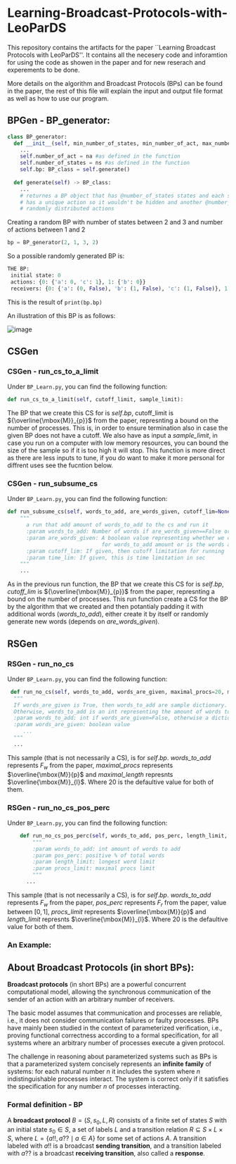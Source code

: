 # Learning-Broadcast-Protocols-with-LeoParDS

This repository contains the artifacts for the paper ``Learning Broadcast Protocols with LeoParDS''.
It contains all the necesery code and inforamtion for using the code as showen in the paper and for new reserach and experements to be done.

More details on the algorithm and Broadcast Protocols (BPs) can be found in the paper, the rest of this file will explain the input and output file format as well as how to use our program.

## BPGen - BP_generator:
  ```python
class BP_generator:
    def __init__(self, min_number_of_states, min_number_of_act, max_number_of_states=None, max_number_of_act=None):
      ...
      self.number_of_act = na #as defined in the function
      self.number_of_states = ns #as defined in the function
      self.bp: BP_class = self.generate()
      
    def generate(self) -> BP_class:
      ...
      # returnes a BP object that has @number_of_states states and each state
      # has a unique action so it wouldn't be hidden and another @number_of_act
      # randomly distributed actions
```
  Creating a random BP with number of states between 2 and 3 and number of actions between 1 and 2
  
  ```python
  bp = BP_generator(2, 1, 3, 2)
  ```

So a possible randomly generated BP is:
```python
THE BP:
 initial state: 0
 actions: {0: {'a': 0, 'c': 1}, 1: {'b': 0}}
 receivers: {0: {'a': (0, False), 'b': (1, False), 'c': (1, False)}, 1: {'a': (1, False), 'b': (1, False), 'c': (0, False)}}
  ```
This is the result of ```print(bp.bp)```

An illustration of this BP is as follows:

![image](https://github.com/Noa-Izsak/Learning-Broadcast-Protocols-with-LeoParDS/assets/62952579/73fc305e-f98f-48fb-a27e-2959d976b1da)

## CSGen 
### CSGen - run_cs_to_a_limit

Under ```BP_Learn.py```, you can find the following function:
  ```python
def run_cs_to_a_limit(self, cutoff_limit, sample_limit):
```
The BP that we create this CS for is $self.bp$, cutoff_limit is ${\overline{\mbox{M}}_{p}}$ from the paper, represnting a bound on the number of processes.
This is, in order to ensure termination also in case the given BP does not have a cutoff.
We also have as input a *sample_limit*, in case you run on a computer with low memory resources, you can bound the size of the sample so if it is too high it will stop.
This function is more direct as there are less inputs to tune, if you do want to make it more personal for diffrent uses see the fucntion below.

### CSGen - run_subsume_cs
Under ```BP_Learn.py```, you can find the following function:
  ```python
def run_subsume_cs(self, words_to_add, are_words_given, cutoff_lim=None, time_lim=None):
      """
        a run that add amount of words_to_add to the cs and run it
        :param words_to_add: Number of words if are_words_given==False or the set of words if are_words_given==True
        :param are_words_given: A boolean value representing whether we create a sample (not necessarily a CS)
                                for words_to_add amount or is the words are already given to us
        :param cutoff_lim: If given, then cutoff limitation for running
        :param time_lim: If given, this is time limitation in sec
      """
      ...
```
As in the previous run function, the BP that we create this CS for is $self.bp$, *cutoff_lim* is ${\overline{\mbox{M}}_{p}}$ from the paper, represnting a bound on the number of processes. This run function create a CS for the BP by the algorithm that we created and then potantialy padding it with additional words (*words_to_add*), either create it by itself or randomly generate new words (depends on *are_words_given*).


## RSGen

### RSGen - run_no_cs
Under ```BP_Learn.py```, you can find the following function:
```python
 def run_no_cs(self, words_to_add, words_are_given, maximal_procs=20, maximal_length=20):
  """
  If words_are_given is True, then words_to_add are sample dictionary.
  Otherwise, words_to_add is an int representing the amount of words to add to the sample we create.
  :param words_to_add: int if words_are_given=False, otherwise a dictionary of sample
  :param words_are_given: boolean value
     ...
  """
  ...
```
This sample (that is not necessarily a CS), is for $self.bp$. *words_to_add* represents $F_w$ from the paper, *maximal_procs* represents $\overline{\mbox{M}}{p}$ and *maximal_length* represnts $\overline{\mbox{M}}_{l}$. Where 20 is the defaultive value for both of them.


### RSGen - run_no_cs_pos_perc
Under ```BP_Learn.py```, you can find the following function:
```python
    def run_no_cs_pos_perc(self, words_to_add, pos_perc, length_limit, procs_limit):
        """
        :param words_to_add: int amount of words to add
        :param pos_perc: positive % of total words
        :param length_limit: longest word limit
        :param procs_limit: maximal procs limit
        """
      ...
```
This sample (that is not necessarily a CS), is for $self.bp$. *words_to_add* represents $F_w$ from the paper, *pos_perc* represents $F_r$ from the paper, value between $[0,1]$, *procs_limit* represents $\overline{\mbox{M}}{p}$ and *length_limit* represnts $\overline{\mbox{M}}_{l}$. Where 20 is the defaultive value for both of them.

### An Example:

## About Broadcast Protocols (in short BPs):

**Broadcast protocols** (in short BPs) are a powerful concurrent computational model, allowing the synchronous communication of the sender of an action with an arbitrary number of receivers. 

The basic model assumes that communication and processes are reliable, i.e., it does not consider communication failures or faulty processes.
BPs have mainly been studied in the context of parameterized verification, i.e., 
proving functional correctness according to a formal specification, for all systems where an arbitrary number of processes execute a given protocol.


The challenge in reasoning about parameterized systems such as BPs is that a parameterized system concisely represents an **infinite family** of systems: for each natural number $n$ it includes the system where $n$ indistinguishable
processes interact. 
The system is correct only if it satisfies the specification for any number $n$ of processes interacting.

### Formal definition - BP

A **broadcast protocol** $B=(S,s_0,L,R)$ consists of a finite set of states $S$ with an initial state $s_0 \in S$, a set of labels $L$
and a transition relation $R\subseteq S \times L \times S$, where $L = \{ a!!, a?? \mid a \in A \}$ for some set of actions $A$. A transition labeled with $a!!$ is a broadcast **sending  transition**, and a transition labeled with $a??$ is a broadcast **receiving transition**, also called a **response**.

